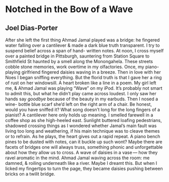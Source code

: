 # Notched in the Bow of a Wave
## Joel Dias-Porter
After she left
the first thing
Ahmad Jamal played
was a bridge:
he fingered water
falling over a cantilever
& made a dark blue truth
transparent.
I try to suspend belief
across a span of hand-
written notes.
At noon, I cross myself
over a painted bridge in Pittsburgh,
sauntering from Station Square
to Smithfield St
haunted by a smell
along the Monongahela.
These streets cobble stone
memories, work overtime
in my olfactories.
Once, my piano-playing
girlfriend fingered daisies
waving in a breeze.
Then in love with her Noes
I began sniffing everything.
But the florid truth is that
I gave her a ring
of rust on her windowsill.
A heart broken
like a line
in a poem.
My girl left me,
& Ahmad Jamal was playing
“Wave” on my iPod.
It’s probably not smart to admit this,
but what he didn’t play
came across loudest.
I only saw her hands
say _goodbye_ because of
the beauty in my earbuds.
Then I nosed a wine-
bottle blue scarf
she’d left on the right arm
of a chair.
Be honest, would you
have sniffed it?
What song doesn’t long
for the long fingers of a pianist?
A cantilever here
only holds up meaning.
I smelled
farewell in a coffee shop
as she high-heeled east.
Sunlight buttered
loafing pedestrians,
shadowed crossing things
as I wondered whether
Jamal’s main fault
was living too long
and weathering,
if his main technique
was to cleave themes
or to refrain.
As he plays,
the heart gives out
a rapid repeat.
A piano bench pines to be dusted
with notes, can it buckle
up such wont?
Maybe
there are facets
of bridges
one will always truss,
something phonic
and unforgettable
about how they allow
us to cross.
A wave of daisies
in a vase —
how they ravel
aromatic in the mind.
Ahmad Jamal waving
across the room:
me damned,  & roiling
underneath like a river.
Maybe I dreamt this.
But when I licked
my fingertips to turn the page,
they became daisies
pushing between bricks
on a twilit bridge.